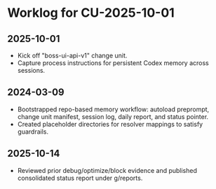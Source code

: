 # Worklog for CU-2025-10-01

## 2025-10-01
- Kick off "boss-ui-api-v1" change unit.
- Capture process instructions for persistent Codex memory across sessions.

## 2024-03-09
- Bootstrapped repo-based memory workflow: autoload preprompt, change unit manifest, session log, daily report, and status pointer.
- Created placeholder directories for resolver mappings to satisfy guardrails.

## 2025-10-14
- Reviewed prior debug/optimize/block evidence and published consolidated status report under g/reports.
